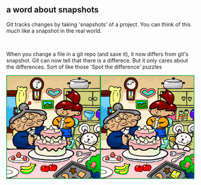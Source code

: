 ##  a word about snapshots

Git tracks changes by taking 'snapshots' of a project. You can think of this much like a snapshot in the real world.

<br>

When you change a file in a git repo (and save it), it now differs from git's snapshot. Git can now tell that there is a differece. But it only cares about the differences. Sort of like those 'Spot the difference' puzzles

<img src="images/SpotTheDiff.png" width="500">
